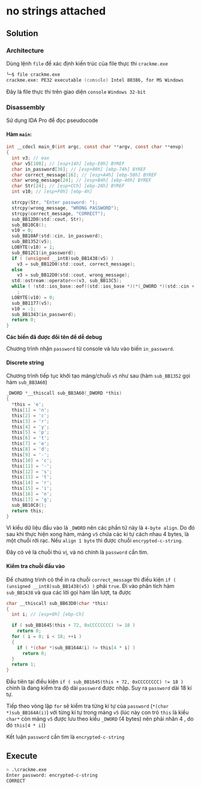 # no strings attached

## Solution

### Architecture

Dùng lệnh `file` để xác định kiến trúc của file thực thi `crackme.exe`

```zsh
└─$ file crackme.exe
crackme.exe: PE32 executable (console) Intel 80386, for MS Windows
```

Đây là file thực thi trên giao diện `console` `Windows 32-bit`

### Disassembly

Sử dụng IDA Pro để đọc pseudocode

#### Hàm `main`:

```c
int __cdecl main_0(int argc, const char **argv, const char **envp)
{
  int v3; // eax
  char v5[108]; // [esp+14h] [ebp-E0h] BYREF
  char in_password[36]; // [esp+80h] [ebp-74h] BYREF
  char correct_message[16]; // [esp+A4h] [ebp-50h] BYREF
  char wrong_message[24]; // [esp+B4h] [ebp-40h] BYREF
  char Str[24]; // [esp+CCh] [ebp-28h] BYREF
  int v10; // [esp+F0h] [ebp-4h]

  strcpy(Str, "Enter password: ");
  strcpy(wrong_message, "WRONG PASSWORD");
  strcpy(correct_message, "CORRECT");
  sub_BB12D0(std::cout, Str);
  sub_BB10C8();
  v10 = 0;
  sub_BB10AF(std::cin, in_password);
  sub_BB1352(v5);
  LOBYTE(v10) = 1;
  sub_BB12C1(in_password);
  if ( (unsigned __int8)sub_BB1438(v5) )
    v3 = sub_BB12D0(std::cout, correct_message);
  else
    v3 = sub_BB12D0(std::cout, wrong_message);
  std::ostream::operator<<(v3, sub_BB13C5);
  while ( !std::ios_base::eof((std::ios_base *)(*(_DWORD *)(std::cin + 4) + std::cin)) )
    ;
  LOBYTE(v10) = 0;
  sub_BB1177(v5);
  v10 = -1;
  sub_BB1343(in_password);
  return 0;
}
```

**Các biến đã được đổi tên để dễ debug**

Chương trình nhận `password` từ console và lưu vào biến `in_password`.

#### Discrete string

Chương trình tiếp tục khởi tạo mảng/chuỗi `v5` như sau (hàm `sub_BB1352` gọi hàm `sub_BB3A60`)

```c
_DWORD *__thiscall sub_BB3A60(_DWORD *this)
{
  *this = 'e';
  this[1] = 'n';
  this[2] = 'c';
  this[3] = 'r';
  this[4] = 'y';
  this[5] = 'p';
  this[6] = 't';
  this[7] = 'e';
  this[8] = 'd';
  this[9] = '-';
  this[10] = 'c';
  this[11] = '-';
  this[12] = 's';
  this[13] = 't';
  this[14] = 'r';
  this[15] = 'i';
  this[16] = 'n';
  this[17] = 'g';
  sub_BB10C8();
  return this;
}
```

Vì kiểu dữ liệu đầu vào là `_DWORD` nên các phần tử này là `4-byte align`. Do đó sau khi thực hiện xong hàm, mảng `v5` chứa các kí tự cách nhau 4 bytes, là một chuỗi rời rạc.
Nếu `align 1 byte` thì được chuỗi `encrypted-c-string`.

Đây có vẻ là chuỗi thú vị, và nó chính là `password` cần tìm.

#### Kiểm tra chuỗi đầu vào

Để chương trình có thể in ra chuỗi `correct_message` thì điều kiện `if ( (unsigned __int8)sub_BB1438(v5) )` phải `true`. Đi vào phân tích hàm `sub_BB1438` và qua các lời gọi hàm lần lượt, ta được

```c
char __thiscall sub_BB63D0(char *this)
{
  int i; // [esp+0h] [ebp-Ch]

  if ( sub_BB1645(this + 72, 0xCCCCCCCC) != 18 )
    return 0;
  for ( i = 0; i < 18; ++i )
  {
    if ( *(char *)sub_BB164A(i) != this[4 * i] )
      return 0;
  }
  return 1;
}
```

Đầu tiên tại điều kiện `if ( sub_BB1645(this + 72, 0xCCCCCCCC) != 18 )` chính là đang kiểm tra độ dài `password` được nhập. Suy ra `password` dài 18 kí tự.

Tiếp theo vòng lặp `for` sẽ kiểm tra từng kí tự của `password` (`*(char *)sub_BB164A(i)`) với từng kí tự trong mảng `v5` (lúc này con trỏ `this` là kiểu `char*` còn mảng `v5` được lưu theo kiểu `_DWORD` (4 bytes) nên phải nhân 4 , do đó `this[4 * i]`)

Kết luận `password` cần tìm là `encrypted-c-string`

## Execute

```bash
> .\crackme.exe
Enter password: encrypted-c-string
CORRECT
```

